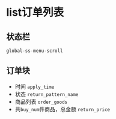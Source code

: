 # list订单列表

## 状态栏

`global-ss-menu-scroll`

## 订单块

- 时间 `apply_time`
- 状态 `return_pattern_name`
- 商品列表 `order_goods`
- 共`buy_num`件商品，总金额 `return_price`
